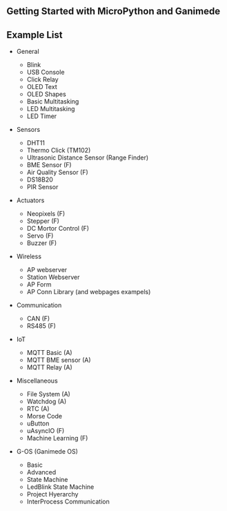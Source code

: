## Getting Started with MicroPython and Ganimede

## Example List 
- General
  - Blink 
  - USB Console
  - Click Relay
  - OLED Text
  - OLED Shapes
  - Basic Multitasking
  - LED Multitasking
  - LED Timer

- Sensors
  - DHT11
  - Thermo Click (TM102)
  - Ultrasonic Distance Sensor (Range Finder)
  - BME Sensor (F)
  - Air Quality Sensor (F)
  - DS18B20
  - PIR Sensor

- Actuators
  - Neopixels (F)
  - Stepper (F)
  - DC Mortor Control (F)
  - Servo (F)
  - Buzzer (F)

- Wireless
  - AP webserver
  - Station Webserver
  - AP Form
  - AP Conn Library (and webpages exampels)

- Communication
  - CAN (F)
  - RS485 (F)

- IoT 
  - MQTT Basic (A)
  - MQTT BME sensor (A)
  - MQTT Relay (A)

- Miscellaneous
  - File System (A)
  - Watchdog (A)
  - RTC (A)
  - Morse Code
  - uButton
  - uAsyncIO (F)
  - Machine Learning (F)

- G-OS (Ganimede OS)
  - Basic
  - Advanced
  - State Machine
  - LedBlink State Machine
  - Project Hyerarchy
  - InterProcess Communication


